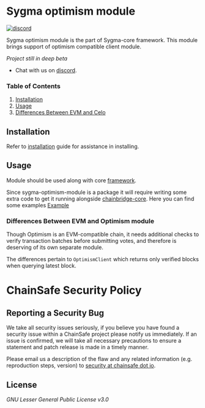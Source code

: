 # Sygma optimism module
<a href="https://discord.gg/ykXsJKfhgq">
  <img alt="discord" src="https://img.shields.io/discord/593655374469660673?label=Discord&logo=discord&style=flat" />
</a>

Sygma optimism module is the part of Sygma-core framework. This module brings support of optimism compatible client module.

*Project still in deep beta*
- Chat with us on [discord](https://discord.gg/ykXsJKfhgq).

### Table of Contents

1. [Installation](#installation)
2. [Usage](#usage)
3. [Differences Between EVM and Celo](#differences-between-evm-and-celo)

## Installation
Refer to [installation](https://github.com/ChainSafe/chainbridge-docs/blob/develop/docs/installation.md) guide for assistance in installing.

## Usage
Module should be used along with core [framework](https://github.com/ChainSafe/chainbridge-core).

Since sygma-optimism-module is a package it will require writing some extra code to get it running alongside [chainbridge-core](https://github.com/ChainSafe/chainbridge-core). Here you can find some examples
[Example](https://github.com/ChainSafe/chainbridge-core-example)

### Differences Between EVM and Optimism module

Though Optimism is an EVM-compatible chain, it needs additional checks to verify transaction batches before submitting votes, and therefore is deserving of its own separate module.

The differences pertain to `OptimismClient` which returns only verified blocks when querying latest block.

# ChainSafe Security Policy

## Reporting a Security Bug

We take all security issues seriously, if you believe you have found a security issue within a ChainSafe
project please notify us immediately. If an issue is confirmed, we will take all necessary precautions
to ensure a statement and patch release is made in a timely manner.

Please email us a description of the flaw and any related information (e.g. reproduction steps, version) to
[security at chainsafe dot io](mailto:security@chainsafe.io).

## License

_GNU Lesser General Public License v3.0_
